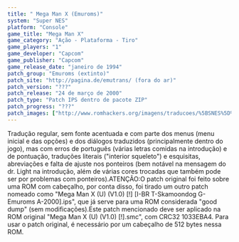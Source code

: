 ```yaml
---
title: " Mega Man X (Emuroms)"
system: "Super NES"
platform: "Console"
game_title: "Mega Man X"
game_category: "Ação - Plataforma - Tiro"
game_players: "1"
game_developer: "Capcom"
game_publisher: "Capcom"
game_release_date: "janeiro de 1994"
patch_group: "Emuroms (extinto)"
patch_site: "http://pagina.de/emutrans/ (fora do ar)"
patch_version: "???"
patch_release: "24 de março de 2000"
patch_type: "Patch IPS dentro de pacote ZIP"
patch_progress: "???"
patch_images: ["http://www.romhackers.org/imagens/traducoes/%5BSNES%5D%20Mega%20Man%20X%20-%201.png","http://www.romhackers.org/imagens/traducoes/%5BSNES%5D%20Mega%20Man%20X%20-%20Emuroms%20-%202.png","http://www.romhackers.org/imagens/traducoes/%5BSNES%5D%20Mega%20Man%20X%20-%20Emuroms%20-%203.png"]
---
```

Tradução regular, sem fonte acentuada e com parte dos menus (menu inicial e das opções) e dos diálogos traduzidos (principalmente dentro do jogo), mas com erros de português (várias letras comidas na introdução) e de pontuação, traduções literais ("interior squeleto") e esquisitas, abreviações e falta de ajuste nos ponteiros (bem notável na mensagem do dr. Light na introdução, além de várias cores trocadas que também pode ser por problemas com ponteiros).ATENÇÃO:O patch original foi feito sobre uma ROM com cabeçalho, por conta disso, foi tirado um outro patch nomeado como "Mega Man X (U) (V1.0) [!] [I-BR T-Skamoondog G-Emuroms A-2000].ips", que já serve para uma ROM considerada "good dump" (sem modificações).Este patch mencionado deve ser aplicado na ROM original "Mega Man X (U) (V1.0) [!].smc", com CRC32 1033EBA4. Para usar o patch original, é necessário por um cabeçalho de 512 bytes nessa ROM.